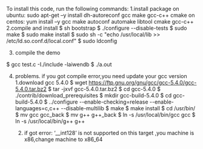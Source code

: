 To install this code, run the following commands:
1.install package on ubuntu:
	sudo apt-get –y install  dh-autoreconf gcc make gcc-c++ cmake
on centos:
	yum  install –y gcc make autoconf automake libtool cmake gcc-c++
2.compile and install
	$ sh bootstrap 
    $ ./configure --disable-tests
    $ sudo make
    $ sudo make install
	$ sudo sh -c "echo /usr/local/lib  >> /etc/ld.so.conf.d/local.conf"
    $ sudo ldconfig
	
	
	
3. compile the demo

$ gcc test.c -I./include -laiwendb
$ ./a.out


4. problems. if you got compile error,you need update your gcc version
	1.download gcc 5.4.0
	$ wget https://ftp.gnu.org/gnu/gcc/gcc-5.4.0/gcc-5.4.0.tar.bz2
	$ tar -jxvf gcc-5.4.0.tar.bz2
	$ cd gcc-5.4.0
	$ ./contrib/download_prerequisites
	$ mkdir gcc-build-5.4.0
	$ cd gcc-build-5.4.0
	$ ../configure --enable-checking=release --enable-languages=c,c++ --disable-multilib
	$ make
	$ make install
	$ cd /usr/bin/
	$ mv gcc gcc_back
	$ mv g++ g++_back
	$ ln -s /usr/local/bin/gcc gcc
	$ ln -s /usr/local/bin/g++ g++
	
	
	2. if got error: ‘__int128’ is not supported on this target ,you machine is x86,change machine to x86_64
    
	